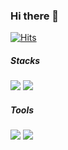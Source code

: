 ### Hi there 👋
[![Hits](https://hits.seeyoufarm.com/api/count/incr/badge.svg?url=https%3A%2F%2Fgithub.com%2Fletmedieyoung%2Fhit-counter&count_bg=%23B5F170&title_bg=%23000000&icon=github.svg&icon_color=%23FFFFFF&title=hits&edge_flat=false)](https://hits.seeyoufarm.com)

##### Stacks
<img src="https://img.shields.io/badge/Java-007396?style=flat&amp;logo=Conda-Forge&amp;logoColor=white" style="max-width: 100%;"> <img src="https://img.shields.io/badge/Spring-6DB33F?style=flat-square&amp;logo=Spring&amp;logoColor=white" style="max-width: 100%;">

##### Tools
<img src="https://img.shields.io/badge/IntelliJ IDEA-000000?style=flat&amp;logo=IntelliJ IDEA&amp;logoColor=white" style="max-width: 100%;"> <img src="https://img.shields.io/badge/Eclipse IDE-2C2255?style=flat&amp;logo=Eclipse IDE&amp;logoColor=white" style="max-width: 100%;"> 







<!--
**letmedieyoung/letmedieyoung** is a ✨ _special_ ✨ repository because its `README.md` (this file) appears on your GitHub profile.

Here are some ideas to get you started:

- 🔭 I’m currently working on ...
- 🌱 I’m currently learning ...
- 👯 I’m looking to collaborate on ...
- 🤔 I’m looking for help with ...
- 💬 Ask me about ...
- 📫 How to reach me: ...
- 😄 Pronouns: ...
- ⚡ Fun fact: ...
-->
